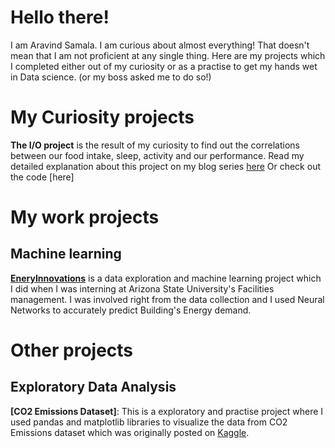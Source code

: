 # Hello there!
I am Aravind Samala. I am curious about almost everything! That doesn't mean that I am not proficient at any single thing.
Here are my projects which I completed either out of my curiosity or as a practise to get my hands wet in Data science. (or my boss asked me to do so!)

# My Curiosity projects
**The I/O project** is the result of my curiosity to find out the correlations between our food intake, sleep, activity and our performance.
Read my detailed explanation about this project on my blog series [here](https://medium.com/@aravindsamala/finding-answers-about-humans-using-data-2abf706df867)
Or check out the code [here]


# My work projects

## Machine learning
**[EneryInnovations](https://github.com/thyaravind/EnergyInnovations-ML)** is a data exploration and machine learning project which I did
when I was interning at Arizona State University's Facilities management. I was involved right from the data collection and 
I used Neural Networks to accurately predict Building's Energy demand.





# Other projects

## Exploratory Data Analysis
**[CO2 Emissions Dataset]**: This is a exploratory and practise project where I used pandas and matplotlib libraries to visualize
the data from CO2 Emissions dataset which was originally posted on [Kaggle](https://www.kaggle.com/thyaravind/eda-emissions-footprint).
